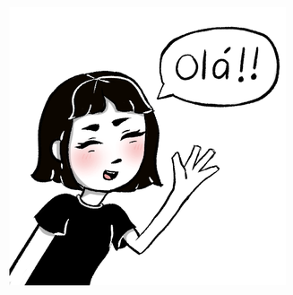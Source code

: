 <img src="https://github.com/BrennaCarvalho/BrennaCarvalho/blob/master/assets/Illustration8.png?raw=true" alt="hellow">
